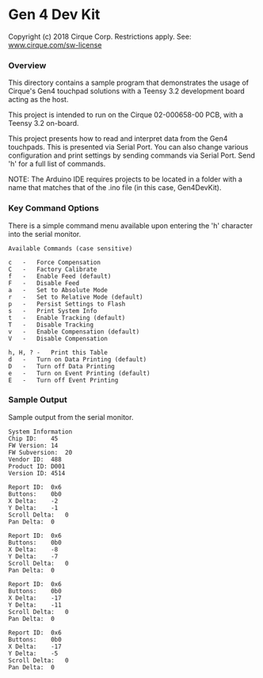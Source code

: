 # Gen 4 Dev Kit

Copyright (c) 2018 Cirque Corp. Restrictions apply. See: www.cirque.com/sw-license

### Overview

This directory contains a sample program that demonstrates the usage of Cirque's Gen4 touchpad solutions with a Teensy 3.2 development board acting as the host.

This project is intended to run on the Cirque 02-000658-00 PCB, with a Teensy 3.2 on-board.

This project presents how to read and interpret data from the Gen4 touchpads. This is presented via Serial Port. 
You can also change various configuration and print settings by sending commands via Serial Port. Send 'h' for a full list of commands. 

NOTE: The Arduino IDE requires projects to be located in a folder with a name that matches that of the .ino file (in this case, Gen4DevKit).

### Key Command Options
There is a simple command menu available upon entering the 'h' character into the serial monitor. 
```
Available Commands (case sensitive)

c	-	Force Compensation
C	-	Factory Calibrate
f	-	Enable Feed (default)
F	-	Disable Feed
a	-	Set to Absolute Mode
r	-	Set to Relative Mode (default)
p	-	Persist Settings to Flash
s	-	Print System Info
t	-	Enable Tracking (default)
T	-	Disable Tracking
v	-	Enable Compensation (default)
V	-	Disable Compensation

h, H, ?	-	Print this Table
d	-	Turn on Data Printing (default)
D	-	Turn off Data Printing 
e	-	Turn on Event Printing (default)
E	-	Turn off Event Printing 
```

### Sample Output
Sample output from the serial monitor. 
```
System Information
Chip ID:	45
FW Version:	14
FW Subversion:	20
Vendor ID:	488
Product ID:	D001
Version ID:	4514

Report ID:	0x6
Buttons:	0b0
X Delta:	-2
Y Delta:	-1
Scroll Delta:	0
Pan Delta:	0

Report ID:	0x6
Buttons:	0b0
X Delta:	-8
Y Delta:	-7
Scroll Delta:	0
Pan Delta:	0

Report ID:	0x6
Buttons:	0b0
X Delta:	-17
Y Delta:	-11
Scroll Delta:	0
Pan Delta:	0

Report ID:	0x6
Buttons:	0b0
X Delta:	-17
Y Delta:	-5
Scroll Delta:	0
Pan Delta:	0
```
